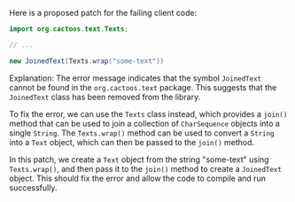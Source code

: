 Here is a proposed patch for the failing client code:
```java
import org.cactoos.text.Texts;

// ...

new JoinedText(Texts.wrap("some-text"))
```
Explanation:
The error message indicates that the symbol `JoinedText` cannot be found in the `org.cactoos.text` package. This suggests that the `JoinedText` class has been removed from the library.

To fix the error, we can use the `Texts` class instead, which provides a `join()` method that can be used to join a collection of `CharSequence` objects into a single `String`. The `Texts.wrap()` method can be used to convert a `String` into a `Text` object, which can then be passed to the `join()` method.

In this patch, we create a `Text` object from the string "some-text" using `Texts.wrap()`, and then pass it to the `join()` method to create a `JoinedText` object. This should fix the error and allow the code to compile and run successfully.